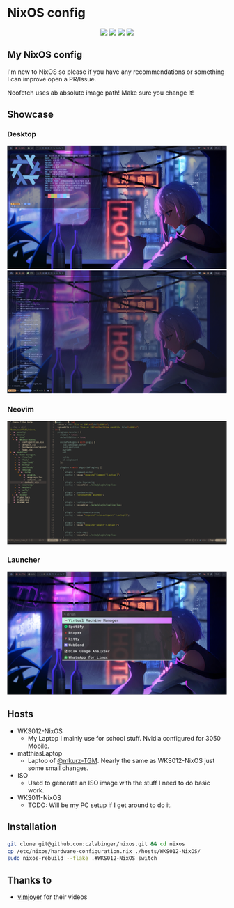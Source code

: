 # NixOS config

<div align="center">

![](https://img.shields.io/github/last-commit/czlabinger/nixos?&style=for-the-badge&color=FFB1C8&logoColor=D9E0EE&labelColor=292324)
![](https://img.shields.io/github/stars/czlabinger/nixos?style=for-the-badge&logo=andela&color=FFB686&logoColor=D9E0EE&labelColor=292324)
[![](https://img.shields.io/github/repo-size/czlabinger/nixos?color=CAC992&label=SIZE&logo=googledrive&style=for-the-badge&logoColor=D9E0EE&labelColor=292324)](https://github.com/czlabinger/nixos)
![](https://img.shields.io/badge/issues-skill-green?style=for-the-badge&color=CCE8E9&logoColor=D9E0EE&labelColor=292324)
</a>

</div>

## My NixOS config

I'm new to NixOS so please if you have any recommendations or something I can improve open a PR/Issue.

Neofetch uses ab absolute image path! Make sure you change it!

## Showcase

### Desktop
![desktop](https://raw.githubusercontent.com/czlabinger/nixos/main/assets/1.png)
![tree](https://raw.githubusercontent.com/czlabinger/nixos/main/assets/4.png)

### Neovim
![neovim](https://raw.githubusercontent.com/czlabinger/nixos/main/assets/2.png)

### Launcher
![launcher](https://raw.githubusercontent.com/czlabinger/nixos/main/assets/3.png)


## Hosts

* WKS012-NixOS
    * My Laptop I mainly use for school stuff. Nvidia configured for 3050 Mobile.
* matthiasLaptop
    * Laptop of [@mkurz-TGM](https://www.github.com/mkurz-TGM). Nearly the same as WKS012-NixOS just some small changes. 
* ISO
    * Used to generate an ISO image with the stuff I need to do basic work.
* WKS011-NixOS
    * TODO: Will be my PC setup if I get around to do it.

## Installation

```bash
git clone git@github.com:czlabinger/nixos.git && cd nixos
cp /etc/nixos/hardware-configuration.nix ./hosts/WKS012-NixOS/
sudo nixos-rebuild --flake .#WKS012-NixOS switch
```

## Thanks to
- [vimjoyer](https://www.youtube.com/@vimjoyer) for their videos
